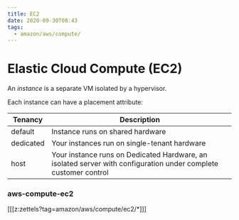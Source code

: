 ```yaml
---
title: EC2
date: 2020-09-30T08:43
tags:
  - amazon/aws/compute/
---
```

# Elastic Cloud Compute (EC2)


An *instance* is a separate VM isolated by a hypervisor.

Each instance can have a placement attribute:

| Tenancy | Description |
| --- | --- |
| default | Instance runs on shared hardware |
| dedicated | Your instances run on single-tenant hardware |
| host | Your instance runs on Dedicated Hardware, an isolated server with configuration under complete customer control |






### aws-compute-ec2


[[[z:zettels?tag=amazon/aws/compute/ec2/*]]]


